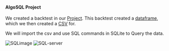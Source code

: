 #### AlgoSQL Project 


We created a backtest in our [Project](https://github.com/guzmanwolfrank/Data/tree/main/Algorithm_Project). 
This backtest created a [dataframe](link), which we then created a [CSV](link) for. 

We will import the csv and use SQL commands in SQLite to Query the data. 


![SQLimage](https://github.com/guzmanwolfrank/SQL/assets/29739578/a469847c-1dbf-48f5-9029-0a2caad8df92)
![SQL-server](https://github.com/guzmanwolfrank/SQL/assets/29739578/e9f8f028-518b-408f-90cc-9eb01fa64140)
